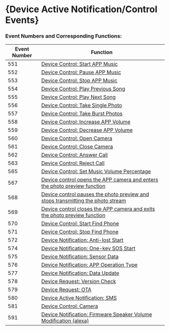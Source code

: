 # {Device Active Notification/Control Events}

### Event Numbers and Corresponding Functions:

| Event Number | Function                                                    |
| ------------ | ----------------------------------------------------------- |
| 551          | [Device Control: Start APP Music](./IDODeviceControlMusicStart.md) |
| 552          | [Device Control: Pause APP Music](./IDODeviceControlMusicPause.md) |
| 553          | [Device Control: Stop APP Music](./IDODeviceControlMusicStop.md) |
| 554          | [Device Control: Play Previous Song](./IDODeviceControlMusicLast.md) |
| 555          | [Device Control: Play Next Song](./IDODeviceControlMusicNext.md) |
| 556          | [Device Control: Take Single Photo](./IDODeviceControlPhotoSingleShot.md) |
| 557          | [Device Control: Take Burst Photos](./IDODeviceControlPhotoBurst.md) |
| 558          | [Device Control: Increase APP Volume](./IDODeviceControlVolumeUp.md) |
| 559          | [Device Control: Decrease APP Volume](./IDODeviceControlVolumeDown.md) |
| 560          | [Device Control: Open Camera](./IDODeviceControlOpenCamera.md) |
| 561          | [Device Control: Close Camera](./IDODeviceControlCloseCamera.md) |
| 562          | [Device Control: Answer Call](./IDODeviceControlPhoneAnswer.md) |
| 563          | [Device Control: Reject Call](./IDODeviceControlPhoneReject.md) |
| 565          | [Device Control: Set Music Volume Percentage](./IDODeviceControlVolumePercentage.md) |
| 567          | [Device control opens the APP camera and enters the photo preview function](./IDODeviceControlCameraPreviewStart.md) |
| 568          | [Device control pauses the photo preview and stops transmitting the photo stream](./IDODeviceControlCameraPreviewPause.md) |
| 569          | [Device control closes the APP camera and exits the photo preview function](./IDODeviceControlCameraPreviewStop.md) |
| 570          | [Device Control: Start Find Phone](./IDODeviceControlFindPhoneStart.md) |
| 571          | [Device Control: Stop Find Phone](./IDODeviceControlFindPhoneStop.md) |
| 572          | [Device Notification: Anti-lost Start](./IDODeviceControlAntiLostStart.md) |
| 574          | [Device Notification: One-key SOS Start](./IDODeviceControlOnekeySOSStart.md) |
| 575          | [Device Notification: Sensor Data](./IDODeviceControlSensorDataNotice.md) |
| 576          | [Device Notification: APP Operation Type](./IDODeviceControlOperate.md) |
| 577          | [Device Notification: Data Update](./IDODeviceControlDataUpdate.md) |
| 578          | [Device Request: Version Check](./IDODeviceControlRequestCheckUpdate.md) |
| 579          | [Device Request: OTA](./IDODeviceControlRequestStartOta.md) |
| 580          | [Device Active Notification: SMS](./IDODeviceControlFastMsgUpdate.md) |
| 581          | [Device Control: Camera](./IDODeviceControlPhotograph.md) |
| 591          | [Device Notification: Firmware Speaker Volume Modification (alexa)](./IDODeviceControlSpeakerValue.md) |
